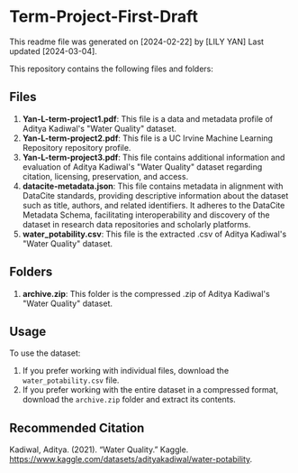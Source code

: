# Term-Project-First-Draft
This readme file was generated on [2024-02-22] by [LILY YAN]
Last updated [2024-03-04].

This repository contains the following files and folders:

## Files

1. **Yan-L-term-project1.pdf**: This file is a data and metadata profile of Aditya Kadiwal's "Water Quality" dataset.
2. **Yan-L-term-project2.pdf**: This file is a UC Irvine Machine Learning Repository repository profile. 
3. **Yan-L-term-project3.pdf**: This file contains additional information and evaluation of Aditya Kadiwal's "Water Quality" dataset regarding citation, licensing, preservation, and access.
4. **datacite-metadata.json**: This file contains metadata in alignment with DataCite standards, providing descriptive information about the dataset such as title, authors, and related identifiers. It adheres to the DataCite Metadata Schema, facilitating interoperability and discovery of the dataset in research data repositories and scholarly platforms.
5. **water_potability.csv**: This file is the extracted .csv of Aditya Kadiwal's "Water Quality" dataset.

## Folders

1. **archive.zip**: This folder is the compressed .zip of Aditya Kadiwal's "Water Quality" dataset. 

## Usage

To use the dataset:
1. If you prefer working with individual files, download the `water_potability.csv` file.
2. If you prefer working with the entire dataset in a compressed format, download the `archive.zip` folder and extract its contents.

## Recommended Citation
Kadiwal, Aditya. (2021). “Water Quality.” Kaggle. 
  https://www.kaggle.com/datasets/adityakadiwal/water-potability.

